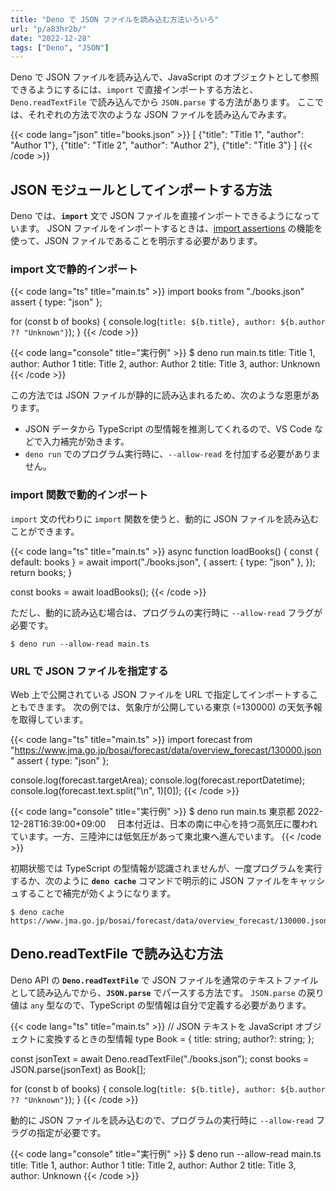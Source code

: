 ```yaml
---
title: "Deno で JSON ファイルを読み込む方法いろいろ"
url: "p/a83hr2b/"
date: "2022-12-28"
tags: ["Deno", "JSON"]
---
```


Deno で JSON ファイルを読み込んで、JavaScript のオブジェクトとして参照できるようにするには、`import` で直接インポートする方法と、`Deno.readTextFile` で読み込んでから `JSON.parse` する方法があります。
ここでは、それぞれの方法で次のような JSON ファイルを読み込んでみます。

{{< code lang="json" title="books.json" >}}
[
  {"title": "Title 1", "author": "Author 1"},
  {"title": "Title 2", "author": "Author 2"},
  {"title": "Title 3"}
]
{{< /code >}}


JSON モジュールとしてインポートする方法
----

Deno では、__`import`__ 文で JSON ファイルを直接インポートできるようになっています。
JSON ファイルをインポートするときは、[import assertions](https://github.com/tc39/proposal-import-assertions) の機能を使って、JSON ファイルであることを明示する必要があります。

### import 文で静的インポート

{{< code lang="ts" title="main.ts" >}}
import books from "./books.json" assert { type: "json" };

for (const b of books) {
  console.log(`title: ${b.title}, author: ${b.author ?? "Unknown"}`);
}
{{< /code >}}

{{< code lang="console" title="実行例" >}}
$ deno run main.ts
title: Title 1, author: Author 1
title: Title 2, author: Author 2
title: Title 3, author: Unknown
{{< /code >}}

この方法では JSON ファイルが静的に読み込まれるため、次のような恩恵があります。

- JSON データから TypeScript の型情報を推測してくれるので、VS Code などで入力補完が効きます。
- `deno run` でのプログラム実行時に、`--allow-read` を付加する必要がありません。

### import 関数で動的インポート

`import` 文の代わりに `import` 関数を使うと、動的に JSON ファイルを読み込むことができます。

{{< code lang="ts" title="main.ts" >}}
async function loadBooks() {
  const { default: books } = await import("./books.json", {
    assert: { type: "json" },
  });
  return books;
}

const books = await loadBooks();
{{< /code >}}

ただし、動的に読み込む場合は、プログラムの実行時に `--allow-read` フラグが必要です。

```console
$ deno run --allow-read main.ts
```

### URL で JSON ファイルを指定する

Web 上で公開されている JSON ファイルを URL で指定してインポートすることもできます。
次の例では、気象庁が公開している東京 (=130000) の天気予報を取得しています。

{{< code lang="ts" title="main.ts" >}}
import forecast from "https://www.jma.go.jp/bosai/forecast/data/overview_forecast/130000.json" assert { type: "json" };

console.log(forecast.targetArea);
console.log(forecast.reportDatetime);
console.log(forecast.text.split("\n", 1)[0]);
{{< /code >}}

{{< code lang="console" title="実行例" >}}
$ deno run main.ts
東京都
2022-12-28T16:39:00+09:00
　日本付近は、日本の南に中心を持つ高気圧に覆われています。一方、三陸沖には低気圧があって東北東へ進んでいます。
{{< /code >}}

初期状態では TypeScript の型情報が認識されませんが、一度プログラムを実行するか、次のように __`deno cache`__ コマンドで明示的に JSON ファイルをキャッシュすることで補完が効くようになります。

```console
$ deno cache https://www.jma.go.jp/bosai/forecast/data/overview_forecast/130000.json
```


Deno.readTextFile で読み込む方法
----

Deno API の __`Deno.readTextFile`__ で JSON ファイルを通常のテキストファイルとして読み込んでから、__`JSON.parse`__ でパースする方法です。
`JSON.parse` の戻り値は `any` 型なので、TypeScript の型情報は自分で定義する必要があります。

{{< code lang="ts" title="main.ts" >}}
// JSON テキストを JavaScript オブジェクトに変換するときの型情報
type Book = {
  title: string;
  author?: string;
};

const jsonText = await Deno.readTextFile("./books.json");
const books = JSON.parse(jsonText) as Book[];

for (const b of books) {
  console.log(`title: ${b.title}, author: ${b.author ?? "Unknown"}`);
}
{{< /code >}}

動的に JSON ファイルを読み込むので、プログラムの実行時に `--allow-read` フラグの指定が必要です。

{{< code lang="console" title="実行例" >}}
$ deno run --allow-read main.ts
title: Title 1, author: Author 1
title: Title 2, author: Author 2
title: Title 3, author: Unknown
{{< /code >}}

